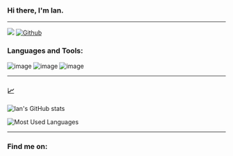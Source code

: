 ### Hi there, I'm Ian.

----

![](https://visitor-badge.laobi.icu/badge?page_id=ism90.ism90)
[![Github](https://img.shields.io/github/followers/ism90?label=Follow&style=social)](https://github.com/ism90)



### Languages and Tools: 

![image](https://img.shields.io/badge/HTML5-E34F26?style=for-the-badge&logo=html5&logoColor=white)
![image](https://img.shields.io/badge/CSS3-1572B6?style=for-the-badge&logo=css3&logoColor=white)
![image](https://img.shields.io/badge/JavaScript-323330?style=for-the-badge&logo=javascript&logoColor=F7DF1E)

-----

### 📈

![Ian's GitHub stats](https://github-readme-stats.vercel.app/api?username=ism90&theme=dracula&show_icons=true)

![Most Used Languages](https://github-readme-stats.vercel.app/api/top-langs/?username=ism90&theme=dracula)

-----



 ### Find me on:


<!--
**ism90/ism90** is a ✨ _special_ ✨ repository because its `README.md` (this file) appears on your GitHub profile.

Here are some ideas to get you started:

- 🔭 I’m currently working on ...
- 🌱 I’m currently learning ...
- 👯 I’m looking to collaborate on ...
- 🤔 I’m looking for help with ...
- 💬 Ask me about ...
- 📫 How to reach me: ...
- 😄 Pronouns: ...
- ⚡ Fun fact: ...
-->
